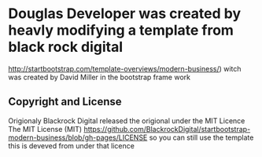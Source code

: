 # Douglas Developer was created by heavly modifying a template from black rock digital 
http://startbootstrap.com/template-overviews/modern-business/) witch was created by David Miller in the bootstrap frame work

## Copyright and License
Origionaly Blackrock Digital released the origional under the MIT Licence
The MIT License (MIT) https://github.com/BlackrockDigital/startbootstrap-modern-business/blob/gh-pages/LICENSE
so you can still use the template this is deveved from under that licence
